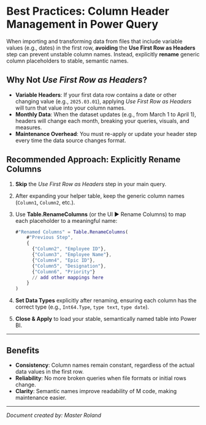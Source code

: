 # Best Practices: Column Header Management in Power Query

When importing and transforming data from files that include variable values (e.g., dates) in the first row, **avoiding** the **Use First Row as Headers** step can prevent unstable column names. Instead, explicitly **rename** generic column placeholders to stable, semantic names.

## Why Not *Use First Row as Headers*?
- **Variable Headers**: If your first data row contains a date or other changing value (e.g., `2025.03.01`), applying *Use First Row as Headers* will turn that value into your column names.
- **Monthly Data**: When the dataset updates (e.g., from March 1 to April 1), headers will change each month, breaking your queries, visuals, and measures.
- **Maintenance Overhead**: You must re-apply or update your header step every time the data source changes format.

## Recommended Approach: Explicitly Rename Columns
1. **Skip** the *Use First Row as Headers* step in your main query.  
2. After expanding your helper table, keep the generic column names (`Column1`, `Column2`, etc.).  
3. Use **Table.RenameColumns** (or the UI ▶ Rename Columns) to map each placeholder to a meaningful name:
   ```m
   #"Renamed Columns" = Table.RenameColumns(
       #"Previous Step",
       {
         {"Column2", "Employee ID"},
         {"Column3", "Employee Name"},
         {"Column4", "Epic ID"},
         {"Column5", "Designation"},
         {"Column6", "Priority"}
         // add other mappings here
       }
   )
4. **Set Data Types** explicitly after renaming, ensuring each column has the correct type (e.g., `Int64.Type`, `type text`, `type date`).

5. **Close & Apply** to load your stable, semantically named table into Power BI.

---

## Benefits

- **Consistency**: Column names remain constant, regardless of the actual data values in the first row.
- **Reliability**: No more broken queries when file formats or initial rows change.
- **Clarity**: Semantic names improve readability of M code, making maintenance easier.

---

*Document created by: Master Roland*
